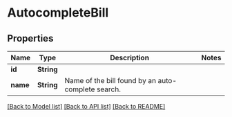 # AutocompleteBill

## Properties

Name | Type | Description | Notes
------------ | ------------- | ------------- | -------------
**id** | **String** |  | 
**name** | **String** | Name of the bill found by an auto-complete search. | 

[[Back to Model list]](../README.md#documentation-for-models) [[Back to API list]](../README.md#documentation-for-api-endpoints) [[Back to README]](../README.md)


